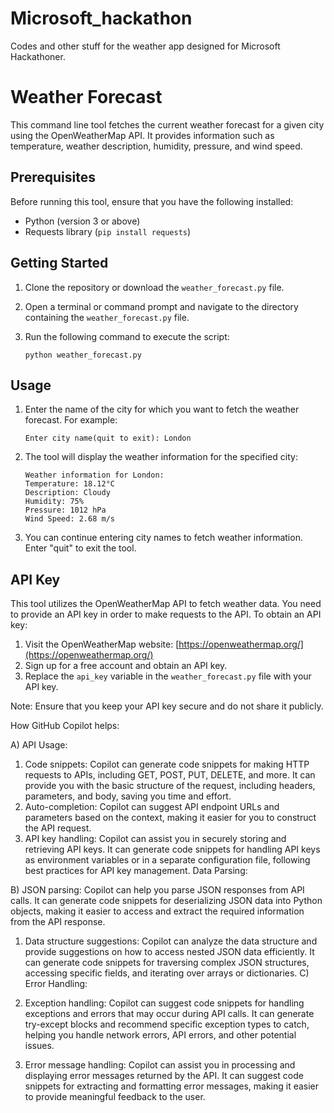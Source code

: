# Microsoft_hackathon
Codes and other stuff for the weather app designed for Microsoft Hackathoner.


# Weather Forecast

This command line tool fetches the current weather forecast for a given city using the OpenWeatherMap API. It provides information such as temperature, weather description, humidity, pressure, and wind speed.

## Prerequisites

Before running this tool, ensure that you have the following installed:

- Python (version 3 or above)
- Requests library (`pip install requests`)

## Getting Started

1. Clone the repository or download the `weather_forecast.py` file.
2. Open a terminal or command prompt and navigate to the directory containing the `weather_forecast.py` file.
3. Run the following command to execute the script:

   ```shell
   python weather_forecast.py
   ```

## Usage

1. Enter the name of the city for which you want to fetch the weather forecast. For example:

   ```
   Enter city name(quit to exit): London
   ```

2. The tool will display the weather information for the specified city:

   ```
   Weather information for London:
   Temperature: 18.12°C
   Description: Cloudy
   Humidity: 75%
   Pressure: 1012 hPa
   Wind Speed: 2.68 m/s
   ```

3. You can continue entering city names to fetch weather information. Enter "quit" to exit the tool.

## API Key

This tool utilizes the OpenWeatherMap API to fetch weather data. You need to provide an API key in order to make requests to the API. To obtain an API key:

1. Visit the OpenWeatherMap website: [https://openweathermap.org/](https://openweathermap.org/)
2. Sign up for a free account and obtain an API key.
3. Replace the `api_key` variable in the `weather_forecast.py` file with your API key.

Note: Ensure that you keep your API key secure and do not share it publicly.

How GitHub Copilot helps:

A) API Usage:

1) Code snippets: Copilot can generate code snippets for making HTTP requests to APIs, including GET, POST, PUT, DELETE, and more. It can provide you with the basic structure of the request, including headers, parameters, and body, saving you time and effort.
2) Auto-completion: Copilot can suggest API endpoint URLs and parameters based on the context, making it easier for you to construct the API request.
3) API key handling: Copilot can assist you in securely storing and retrieving API keys. It can generate code snippets for handling API keys as environment variables or in a separate configuration file, following best practices for API key management.
Data Parsing:

B) JSON parsing: Copilot can help you parse JSON responses from API calls. It can generate code snippets for deserializing JSON data into Python objects, making it easier to access and extract the required information from the API response.
1) Data structure suggestions: Copilot can analyze the data structure and provide suggestions on how to access nested JSON data efficiently. It can generate code snippets for traversing complex JSON structures, accessing specific fields, and iterating over arrays or dictionaries.
C) Error Handling:

1) Exception handling: Copilot can suggest code snippets for handling exceptions and errors that may occur during API calls. It can generate try-except blocks and recommend specific exception types to catch, helping you handle network errors, API errors, and other potential issues.
2) Error message handling: Copilot can assist you in processing and displaying error messages returned by the API. It can suggest code snippets for extracting and formatting error messages, making it easier to provide meaningful feedback to the user.
